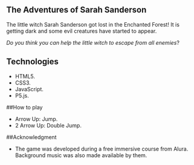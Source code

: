 ## The Adventures of Sarah Sanderson
The little witch Sarah Sanderson got lost in the Enchanted Forest! It is getting dark and
some evil creatures have started to appear.
 
_Do you think you can help the little witch to escape from all enemies_?

## Technologies
* HTML5.
* CSS3.
* JavaScript.
* P5.js.

##How to play
* Arrow Up: Jump.
* 2 Arrow Up: Double Jump.

##Acknowledgment 
* The game was developed during a free immersive course from Alura.
 Background music was also made available by them.
